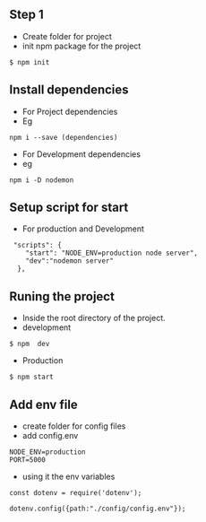 ## Step 1

- Create folder for project
- init npm package for the project

```
$ npm init
```

## Install dependencies

- For Project dependencies
- Eg

`npm i --save (dependencies)`

- For Development dependencies
- eg

```
npm i -D nodemon
```

## Setup script for start
- For production and Development
```
 "scripts": {
    "start": "NODE_ENV=production node server",
    "dev":"nodemon server"
  },
```
## Runing the project
- Inside the root directory of the project.
- development
```
$ npm  dev
```
- Production
```
$ npm start
```

## Add env file
- create folder for config files
- add config.env
```
NODE_ENV=production
PORT=5000
```

- using it the env variables
```
const dotenv = require('dotenv');

dotenv.config({path:"./config/config.env"});
```